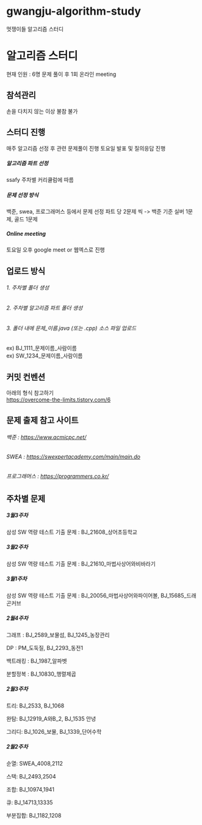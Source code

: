 # gwangju-algorithm-study
멋쟁이들 알고리즘 스터디

# 알고리즘 스터디

현재 인원 : 6명
문제 풀이 후 1회 온라인 meeting
## 참석관리

손을 다치지 않는 이상 불참 불가
## 스터디 진행

매주 알고리즘 선정 후 관련 문제풀이 진행
토요일 발표 및 질의응답 진행
##### 알고리즘 파트 선정
ssafy 주차별 커리큘럼에 따름
##### 문제 선정 방식
백준, swea, 프로그래머스 등에서 문제 선정
파트 당 2문제 씩 -> 백준 기준 실버 1문제, 골드 1문제
##### Online meeting
토요일 오후 google meet or 웹엑스로 진행    
## 업로드 방식

###### 1. 주차별 폴더 생성
###### 2. 주차별 알고리즘 파트 폴더 생성
###### 3. 폴더 내에 문제_이름.java (또는 .cpp) 소스 파일 업로드
ex) BJ_1111_문제이름_사람이름  
ex) SW_1234_문제이름_사람이름  

## 커밋 컨벤션
아래의 형식 참고하기  
https://overcome-the-limits.tistory.com/6

## 문제 출제 참고 사이트
###### 백준 : https://www.acmicpc.net/
###### SWEA : https://swexpertacademy.com/main/main.do
###### 프로그래머스 : https://programmers.co.kr/

## 주차별 문제

##### 3월3주차  
삼성 SW 역량 테스트 기출 문제 : BJ_21608_상어초등학교  

##### 3월2주차  
삼성 SW 역량 테스트 기출 문제 : BJ_21610_마법사상어와비바라기  

##### 3월1주차
삼성 SW 역량 테스트 기출 문제 : BJ_20056_마법사상어와파이어볼, BJ_15685_드래곤커브   

##### 2월4주차
그래프 : BJ_2589_보물섬, BJ_1245_농장관리

DP : PM_도둑질, BJ_2293_동전1

백트래킹 : BJ_1987_알파벳  

분할정복 : BJ_10830_행렬제곱

##### 2월3주차  
트리: BJ_2533, BJ_1068  

완탐: BJ_12919_A와B_2, BJ_1535 안녕  

그리디: BJ_1026_보물, BJ_1339_단어수학  

##### 2월2주차  
순열: SWEA_4008,2112  

스택: BJ_2493,2504  

조합: BJ_10974,1941  

큐: BJ_14713,13335  

부분집합: BJ_1182,1208
